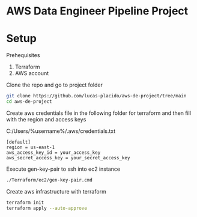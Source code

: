 # AWS Data Engineer Pipeline Project

# Setup
Prehequisites
1. Terraform
2. AWS account

Clone the repo and go to project folder
```bash
git clone https://github.com/lucas-placido/aws-de-project/tree/main
cd aws-de-project
```
Create aws credentials file in the following folder for terraform and then fill with the region and access keys


C:/Users/%username%/.aws/credentials.txt
```
[default]
region = us-east-1
aws_access_key_id = your_access_key
aws_secret_access_key = your_secret_access_key
```

Execute gen-key-pair to ssh into ec2 instance
``` bash
./Terraform/ec2/gen-key-pair.cmd
```

Create aws infrastructure with terraform
``` bash
terraform init
terraform apply --auto-approve
````